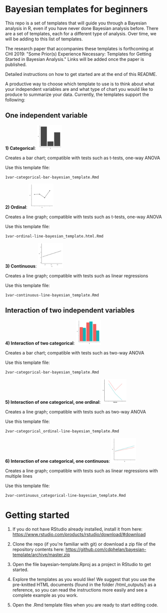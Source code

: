 # Bayesian templates for beginners

This repo is a set of templates that will guide you through a Bayesian analysis in R, even if you have never done Bayesian analysis before. There are a set of templates, each for a different type of analysis. Over time, we will be adding to this list of templates.

The research paper that accompanies these templates is forthcoming at CHI 2019: "Some Prior(s) Experience Necessary: Templates for Getting Started in Bayesian Analysis." Links will be added once the paper is published.

Detailed instructions on how to get started are at the end of this README.

A productive way to choose which template to use is to think about what your independent variables are and what type of chart you would like to produce to summarize your data. Currently, the templates support the following:

## One independent variable

**1) Categorical**: 
<img src="images/generic_bar_chart.png" alt="bar chart" width="80" height="80"> 

Creates a bar chart; compatible with tests such as t-tests, one-way ANOVA

Use this template file:
    
    1var-categorical-bar-bayesian_template.Rmd 
    
**2) Ordinal**: 
<img src="images/generic_line-ord_chart.png" alt="line chart" width="80" height="80">

Creates a line graph; compatible with tests such as t-tests, one-way ANOVA

Use this template file:
    
    1var-ordinal-line-bayesian_template.html.Rmd
    
**3) Continuous**: 
<img src="images/generic_line_chart.png" alt="line chart" width="80" height="80">

Creates a line graph; compatible with tests such as linear regressions

Use this template file:
    
    1var-continuous-line-bayesian_template.Rmd


## Interaction of two independent variables

**4) Interaction of two categorical**:
<img src="images/generic_2bar_chart.png" alt="bar chart" width="80" height="80">

Creates a bar chart; compatible with tests such as two-way ANOVA

Use this template file:

	2var-categorical-bar-bayesian_template.Rmd

**5) Interaction of one categorical, one ordinal**:
<img src="images/generic_2line_chart.png" alt="line chart" width="80" height="80">

Creates a line graph; compatible with tests such as two-way ANOVA

Use this template file:

	2var-categorical_ordinal-line-bayesian_template.Rmd

**6) Interaction of one categorical, one continuous**:
<img src="images/generic_2line-cont_chart.png" alt="line chart" width="80" height="80">

Creates a line graph; compatible with tests such as linear regressions with multiple lines

Use this template file:
    
    2var-continuous_categorical-line-bayesian_template.Rmd

# Getting started

1) If you do not have RStudio already installed, install it from here: https://www.rstudio.com/products/rstudio/download/#download 

2) Clone the repo (if you're familiar with git) or download a zip file of the repository contents here: https://github.com/cdphelan/bayesian-template/archive/master.zip

3) Open the file bayesian-template.Rproj as a project in RStudio to get started. 

4) Explore the templates as you would like! We suggest that you use the pre-knitted HTML documents (found in the folder /html_outputs/) as a reference, so you can read the instructions more easily and see a complete example as you work.

5) Open the .Rmd template files when you are ready to start editing code. 

